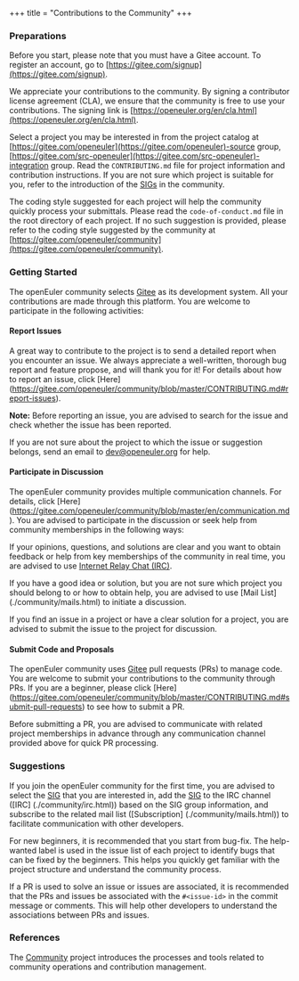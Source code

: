 +++
title = "Contributions to the Community"
+++

### Preparations

Before you start, please note that you must have a Gitee account. To register an account, go to [https://gitee.com/signup](https://gitee.com/signup).    

We appreciate your contributions to the community. By signing a contributor license agreement (CLA), we ensure that the community is free to use your contributions. The signing link is [https://openeuler.org/en/cla.html](https://openeuler.org/en/cla.html).      

Select a project you may be interested in from the project catalog at [https://gitee.com/openeuler](https://gitee.com/openeuler)-source group, [https://gitee.com/src-openeuler](https://gitee.com/src-openeuler)-integration group. Read the ```CONTRIBUTING.md``` file for project information and contribution instructions.  If you are not sure which project is suitable for you, refer to the introduction of the [SIGs](https://gitee.com/openeuler/community/blob/master/zh/Sigs.md) in the community.    

The coding style suggested for each project will help the community quickly process your submittals. Please read the ```code-of-conduct.md``` file in the root directory of each project. If no such suggestion is provided, please refer to the coding style suggested by the community at [https://gitee.com/openeuler/community](https://gitee.com/openeuler/community).  <br>    

### Getting Started

  The openEuler community selects [Gitee](https://gitee.com/openeuler) as its development system. All your contributions are made through this platform. You are welcome to participate in the following activities:

#### Report Issues

A great way to contribute to the project is to send a detailed report when you encounter an issue. We always appreciate a well-written, thorough bug report and feature propose, and will thank you for it! For details about how to report an issue, click [Here] (https://gitee.com/openeuler/community/blob/master/CONTRIBUTING.md#report-issues).    

**Note:** Before reporting an issue, you are advised to search for the issue and check whether the issue has been reported.   

If you are not sure about the project to which the issue or suggestion belongs, send an email to <dev@openeuler.org> for help.   

#### Participate in Discussion

The openEuler community provides multiple communication channels. For details, click [Here] (https://gitee.com/openeuler/community/blob/master/en/communication.md). You are advised to participate in the discussion or seek help from community memberships in the following ways:

If your opinions, questions, and solutions are clear and you want to obtain feedback or help from key memberships of the community in real time, you are advised to use [Internet Relay Chat (IRC)](./community/irc.html).

If you have a good idea or solution, but you are not sure which project you should belong to or how to obtain help, you are advised to use [Mail List] (./community/mails.html) to initiate a discussion.

If you find an issue in a project or have a clear solution for a project, you are advised to submit the issue to the project for discussion.

#### Submit Code and Proposals

The openEuler community uses [Gitee](https://gitee.com/openeuler) pull requests (PRs) to manage code. You are welcome to submit your contributions to the community through PRs. If you are a beginner, please click [Here] (https://gitee.com/openeuler/community/blob/master/CONTRIBUTING.md#submit-pull-requests) to see how to submit a PR.

Before submitting a PR, you are advised to communicate with related project memberships in advance through any communication channel provided above for quick PR processing.

### Suggestions

If you join the openEuler community for the first time, you are advised to select the [SIG](https://gitee.com/openeuler/community/blob/master/zh/Sigs.md) that you are interested in, add the [SIG](https://gitee.com/openeuler/community/blob/master/zh/Sigs.md) to the IRC channel ([IRC] (./community/irc.html)) based on the SIG group information, and subscribe to the related mail list ([Subscription] (./community/mails.html)) to facilitate communication with other developers.

For new beginners, it is recommended that you start from bug-fix. The help-wanted label is used in the issue list of each project to identify bugs that can be fixed by the beginners. This helps you quickly get familiar with the project structure and understand the community process.

If a PR is used to solve an issue or issues are associated, it is recommended that the PRs and issues be associated with the ```#<issue-id>``` in the commit message or comments. This will help other developers to understand the associations between PRs and issues. <br/>

### References

The [Community](https://gitee.com/openeuler/community) project introduces the processes and tools related to community operations and contribution management. 

